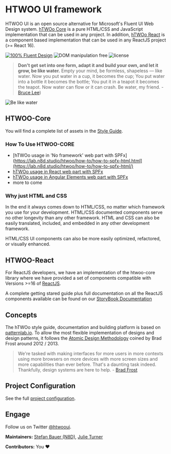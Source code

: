 # HTWOO UI framework

HTWOO UI is an open source alternative for Microsoft's Fluent UI Web Design system. [hTWOo Core](https://www.npmjs.com/package/@n8d/htwoo-core) is a pure HTML/CSS and JavaScript implementation that can be used in any project. In addition, [hTWOo React](https://www.npmjs.com/package/@n8d/htwoo-react) is a component based implementation that can be used in any ReactJS project (>= React 16).

[![100% Fluent Design](https://img.shields.io/badge/Fluent-blue)](https://www.youtube.com/watch?v=cJMwBwFj5nQ) ![DOM manipulation free](https://img.shields.io/badge/100%25-DOM%20manipulation%20free-orange) ![license](https://img.shields.io/github/license/n8design/liquid)

> **Don't get set into one form, adapt it and build your own, and let it grow, be like water.** Empty your mind, be formless, shapeless — like water. Now you put water in a cup, it becomes the cup; You put water into a bottle it becomes the bottle; You put it in a teapot it becomes the teapot. Now water can flow or it can crash. Be water, my friend. - [Bruce Lee](https://www.youtube.com/watch?v=cJMwBwFj5nQ))

![Be like water][logo]

## HTWOO-Core

You will find a complete list of assets in the [Style Guide](https://lab.n8d.studio/htwoo/htwoo-core/?p=all).

### How To Use HTWOO-CORE

* [hTWOo usage in 'No framework' web part with SPFx](https://lab.n8d.studio/htwoo/how-to/how-to-spfx-html.html](https://lab.n8d.studio/htwoo/how-to/how-to-spfx-html/)
* [hTWOo usage in React web part with SPFx](https://lab.n8d.studio/htwoo/how-to/how-to-spfx-react/) 
* [hTWOo usage in Angular Elements web part with SPFx](https://lab.n8d.studio/htwoo/how-to/how-to-spfx-angular-elements/)
* more to come

### Why just HTML and CSS

In the end it always comes down to HTML/CSS, no matter which framework you use for your development. HTML/CSS documented components serve no other longevity than any other framework. HTML and CSS can also be easily translated, included, and embedded in any other development framework.

HTML/CSS UI components can also be more easily optimized, refactored, or visually enhanced.

## HTWOO-React

For ReactJS developers, we have an implementation of the htwoo-core library where we have provided a set of components compatible with Versions >=16 of [ReactJS](https://reactjs.org/).

A complete getting stared guide plus full documentation on all the ReactJS components available can be found on our [StoryBook Documentation](https://lab.n8d.studio/htwoo/htwoo-react/)

## Concepts

The hTWOo style guide, documentation and building platform is based on [patternlab.io](https://patternlab.io/). To allow the most flexible implementation of designs and design patterns, it follows the [Atomic Design Methodology](https://bradfrost.com/blog/post/atomic-web-design/) coined by Brad Frost around 2012 / 2013.

> We're tasked with making interfaces for more users in more contexts using more browsers on more devices with more screen sizes and more capabilities than ever before. That's a daunting task indeed. Thankfully, design systems are here to help. - [Brad Frost](https://atomicdesign.bradfrost.com/)

## Project Configuration

See the full [project configuration](./project.conf.md).

## Engage

Follow us on Twitter [@htwooui](https://twitter.com/htwooui).

**Maintainers:** [Stefan Bauer (N8D)](https://github.com/StfBauer), [Julie Turner](https://github.com/juliemturner)

**Contributors:** You ❤️

[logo]: https://lab.n8d.studio/htwoo/images/launch-img.jpg "Be like water and adapt fast"
